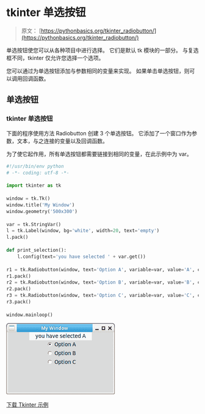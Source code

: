 # tkinter 单选按钮

> 原文： [https://pythonbasics.org/tkinter_radiobutton/](https://pythonbasics.org/tkinter_radiobutton/)

单选按钮使您可以从各种项目中进行选择。 它们是默认 tk 模块的一部分。 与复选框不同，tkinter 仅允许您选择一个选项。

您可以通过为单选按钮添加与参数相同的变量来实现。 如果单击单选按钮，则可以调用回调函数。



## 单选按钮

### tkinter 单选按钮

下面的程序使用方法 Radiobutton 创建 3 个单选按钮。 它添加了一个窗口作为参数，文本，与之连接的变量以及回调函数。

为了使它起作用，所有单选按钮都需要链接到相同的变量，在此示例中为 var。

```py
#!/usr/bin/env python
# -*- coding: utf-8 -*-

import tkinter as tk

window = tk.Tk()
window.title('My Window')
window.geometry('500x300')

var = tk.StringVar()
l = tk.Label(window, bg='white', width=20, text='empty')
l.pack()

def print_selection():
    l.config(text='you have selected ' + var.get())

r1 = tk.Radiobutton(window, text='Option A', variable=var, value='A', command=print_selection)
r1.pack()
r2 = tk.Radiobutton(window, text='Option B', variable=var, value='B', command=print_selection)
r2.pack()
r3 = tk.Radiobutton(window, text='Option C', variable=var, value='C', command=print_selection)
r3.pack()

window.mainloop()

```

![tkinter radiobutton](img/8e4982f565ed3c7812443b8670d2fb83.jpg)

[下载 Tkinter 示例](https://gum.co/ErLc)